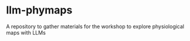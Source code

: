 # llm-phymaps
A repository to gather materials for the workshop to explore physiological maps with LLMs
